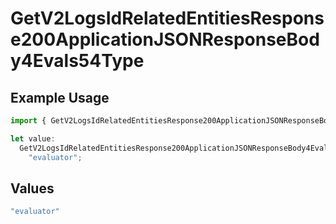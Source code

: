 # GetV2LogsIdRelatedEntitiesResponse200ApplicationJSONResponseBody4Evals54Type

## Example Usage

```typescript
import { GetV2LogsIdRelatedEntitiesResponse200ApplicationJSONResponseBody4Evals54Type } from "orq-poc-typescript-multi-env-version/models/operations";

let value:
  GetV2LogsIdRelatedEntitiesResponse200ApplicationJSONResponseBody4Evals54Type =
    "evaluator";
```

## Values

```typescript
"evaluator"
```